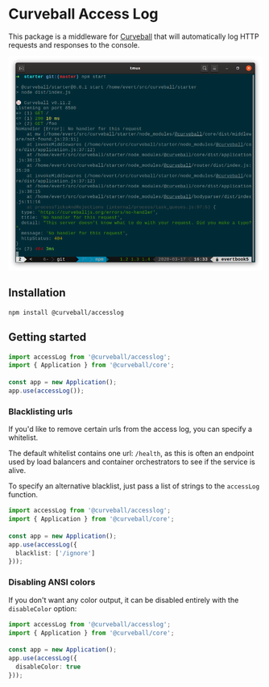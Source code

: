 Curveball Access Log
=====================

This package is a middleware for [Curveball][1] that will automatically log
HTTP requests and responses to the console.

![Screenshot from 0.2.0](https://github.com/curveball/accesslog/blob/master/screenshots/v0.2.0.png)

Installation
------------

    npm install @curveball/accesslog


Getting started
---------------

```typescript
import accessLog from '@curveball/accesslog';
import { Application } from '@curveball/core';

const app = new Application();
app.use(accessLog());
```

### Blacklisting urls

If you'd like to remove certain urls from the access log, you can specify a
whitelist.

The default whitelist contains one url: `/health`, as this is often an
endpoint used by load balancers and container orchestrators to see if the
service is alive.

To specify an alternative blacklist, just pass a list of strings to the
`accessLog` function.

```typescript
import accessLog from '@curveball/accesslog';
import { Application } from '@curveball/core';

const app = new Application();
app.use(accessLog({
  blacklist: ['/ignore']
}));
```

### Disabling ANSI colors

If you don't want any color output, it can be disabled entirely with the
`disableColor` option:

```typescript
import accessLog from '@curveball/accesslog';
import { Application } from '@curveball/core';

const app = new Application();
app.use(accessLog({
  disableColor: true
}));
```

[1]: https://github.com/curveball/
